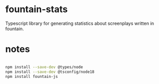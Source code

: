 # fountain-stats

Typescript library for generating statistics about screenplays written in fountain.

# notes

```sh

npm install --save-dev @types/node
npm install --save-dev @tsconfig/node18
npm install fountain-js
```
